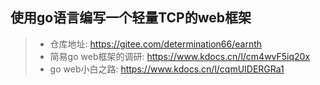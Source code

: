 ## 使用go语言编写一个轻量TCP的web框架
> - 仓库地址: https://gitee.com/determination66/earnth
> - 简易go web框架的调研: https://www.kdocs.cn/l/cm4wvF5iq20x
> - go web小白之路: https://www.kdocs.cn/l/cqmUIDERGRa1
